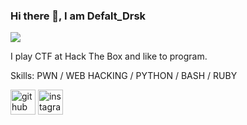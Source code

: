 ### Hi there 👋, I am Defalt_Drsk
![](https://38.media.tumblr.com/f49495f7c8788730547a4ba448aec0d9/tumblr_n6ymahc7dp1qlrh5po2_500.gif)

I play CTF at Hack The Box and like to program.

Skills: PWN / WEB HACKING / PYTHON / BASH / RUBY

[<img src='https://cdn.jsdelivr.net/npm/simple-icons@3.0.1/icons/github.svg' alt='github' height='40'>](https://github.com/https://github.com/DefaltDrsk) [<img src='https://cdn.jsdelivr.net/npm/simple-icons@3.0.1/icons/instagram.svg' alt='instagram' height='40'>](https://www.instagram.com/https://www.instagram.com/defalt_markowickz//)  
